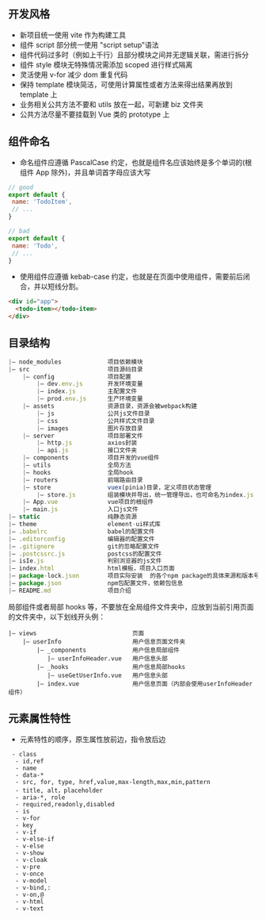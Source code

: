 ## 开发风格

- 新项目统一使用 vite 作为构建工具
- 组件 script 部分统一使用 "script setup"语法
- 组件代码过多时（例如上千行）且部分模块之间并无逻辑关联，需进行拆分
- 组件 style 模块无特殊情况需添加 scoped 进行样式隔离
- 灵活使用 v-for 减少 dom 重复代码
- 保持 template 模块简洁，可使用计算属性或者方法来得出结果再放到 template 上
- 业务相关公共方法不要和 utils 放在一起，可新建 biz 文件夹
- 公共方法尽量不要挂载到 Vue 类的 prototype 上

## 组件命名

- 命名组件应遵循 PascalCase 约定，也就是组件名应该始终是多个单词的(根组件 App 除外)，并且单词首字母应该大写

```js
// good
export default {
 name: 'TodoItem',
 // ...
}

// bad
export default {
 name: 'Todo',
 // ...
}

```

- 使用组件应遵循 kebab-case 约定，也就是在页面中使用组件，需要前后闭合，并以短线分割。

```html
<div id="app">
  <todo-item></todo-item>
</div>
```

## 目录结构

```js
|— node_modules             项目依赖模块
|— src                      项目源码目录
    |— config               项目配置
        |— dev.env.js       开发环境变量
        |— index.js         主配置文件
        |— prod.env.js      生产环境变量
    |— assets               资源目录，资源会被webpack构建
        |— js               公共js文件目录
        |— css              公共样式文件目录
        |— images           图片存放目录
    |— server               项目部署文件
        |— http.js          axios封装
        |— api.js           接口文件夹
    |— components           项目开发的vue组件
    |— utils                全局方法
    |— hooks                全局hook
    |— routers              前端路由目录
    |— store                vuex(pinia)目录，定义项目状态管理
        |— store.js         组装模块并导出，统一管理导出，也可命名为index.js
    |— App.vue              vue项目的根组件
    |— main.js              入口js文件
|— static                   纯静态资源
|— theme                    element-ui样式库
|— .babelrc                 babel的配置文件
|— .editorconfig            编辑器的配置文件
|— .gitignore               git的忽略配置文件
|— .postcssrc.js            postcss的配置文件
|— isIe.js                  判别浏览器的js文件
|— index.html               html模板，项目入口页面
|— package-lock.json        项目实际安装  的各个npm package的具体来源和版本号
|— package.json             npm包配置文件，依赖包信息
|— README.md                项目介绍
```

局部组件或者局部 hooks 等，不要放在全局组件文件夹中，应放到当前引用页面的文件夹中，以下划线开头例：

```
|— views                           页面
    |— userInfo                    用户信息页面文件夹
        |— _components             用户信息局部组件
           |— userInfoHeader.vue   用户信息头部
        |— _hooks                  用户信息局部hooks
           |— useGetUserInfo.vue   用户信息头部
        |— index.vue               用户信息页面（内部会使用userInfoHeader组件）
```

## 元素属性特性

- 元素特性的顺序，原生属性放前边，指令放后边

```
 - class
  - id,ref
  - name
  - data-*
  - src, for, type, href,value,max-length,max,min,pattern
  - title, alt，placeholder
  - aria-*, role
  - required,readonly,disabled
  - is
  - v-for
  - key
  - v-if
  - v-else-if
  - v-else
  - v-show
  - v-cloak
  - v-pre
  - v-once
  - v-model
  - v-bind,:
  - v-on,@
  - v-html
  - v-text
```
